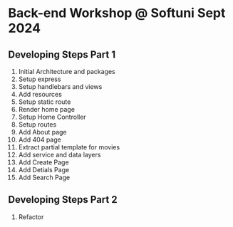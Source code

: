 # Back-end Workshop @ Softuni Sept 2024

## Developing Steps Part 1
1. Initial Architecture and packages
2. Setup express
3. Setup handlebars and views 
4. Add resources
5. Setup static route
6. Render home page
7. Setup Home Controller
8. Setup routes
9. Add About page
10. Add 404 page
11. Extract partial template for movies
12. Add service and data layers
13. Add Create Page 
14. Add Detials Page
15. Add Search Page

## Developing Steps Part 2
1. Refactor 